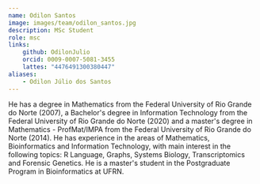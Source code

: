 ```yaml
---
name: Odilon Santos
image: images/team/odilon_santos.jpg
description: MSc Student
role: msc
links:
    github: OdilonJulio
    orcid: 0009-0007-5081-3455
    lattes: "4476491300380447"
aliases:
    - Odilon Júlio dos Santos
---
```


He has a degree in Mathematics from the Federal University of Rio Grande do Norte (2007), a Bachelor's degree in Information Technology from the Federal University of Rio Grande do Norte (2020) and a master's degree in Mathematics - ProfMat/IMPA from the Federal University of Rio Grande do Norte (2014). He has experience in the areas of Mathematics, Bioinformatics and Information Technology, with main interest in the following topics: R Language, Graphs, Systems Biology, Transcriptomics and Forensic Genetics. He is a master's student in the Postgraduate Program in Bioinformatics at UFRN.
